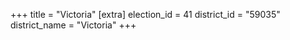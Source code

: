 +++
title = "Victoria"
[extra]
election_id = 41
district_id = "59035"
district_name = "Victoria"
+++
